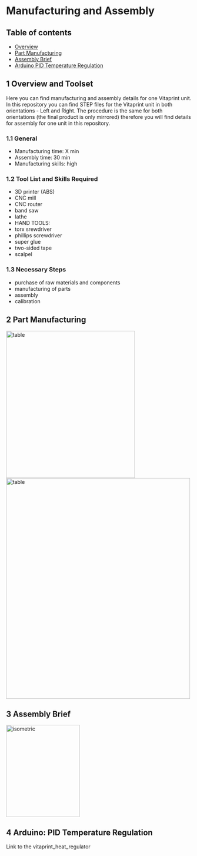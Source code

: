 # Manufacturing and Assembly

## Table of contents
 - [Overview](#OVER)
 - [Part Manufacturing](#MANUFACTURING)
 - [Assembly Brief](#ASSEMBLY)
 - [Arduino PID Temperature Regulation](#CODE)
 

## 1 Overview and Toolset <a id="OVER"></a>
Here you can find manufacturing and assembly details for one Vitaprint unit. In this repository you can find STEP files for the Vitaprint unit in both orientations - Left and Right. The procedure is the same for both orientations (the final product is only mirrored) therefore you will find details for assembly for one unit in this repository. 

### 1.1 General
- Manufacturing time: X min
- Assembly time: 30 min
- Manufacturing skills: high

### 1.2 Tool List and Skills Required
 - 3D printer (ABS)
 - CNC mill
 - CNC router
 - band saw
 - lathe
 - HAND TOOLS:
  - torx srewdriver
  - phillips screwdriver
  - super glue
  - two-sided tape
  - scalpel
 
### 1.3 Necessary Steps
 - purchase of raw materials and components
 - manufacturing of parts
 - assembly
 - calibration
 
## 2 Part Manufacturing <a id="MANUFACTURING"></a>
 <img src="https://cloud.githubusercontent.com/assets/14543226/24997531/3aaafcba-2037-11e7-8800-1aba4ec7eacb.png" alt="table" width="350" height="400">

<img src="https://cloud.githubusercontent.com/assets/14543226/24997449/fa3d8c7e-2036-11e7-8a56-a97ed070c891.png" alt="table" width="500" height="600">

## 3 Assembly Brief <a id="ASSEMBLY"></a>

<img src="https://cloud.githubusercontent.com/assets/14543226/24994423/0bb631c4-202b-11e7-9c50-ee761bc5ef2a.JPG" alt="isometric" width="200" height="250">



## 4 Arduino: PID Temperature Regulation <a id="CODE"></a>
Link to the vitaprint_heat_regulator


